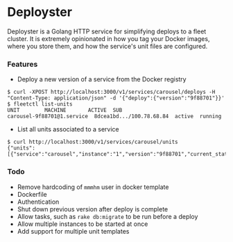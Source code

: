 # Deployster

Deployster is a Golang HTTP service for simplifying deploys to a fleet cluster.  It is extremely opinionated in how you tag your Docker images, where you store them, and how the service's unit files are configured.


### Features
* Deploy a new version of a service from the Docker registry
```ShellSession
$ curl -XPOST http://localhost:3000/v1/services/carousel/deploys -H "Content-Type: application/json" -d '{"deploy":{"version":"9f88701"}}'
$ fleetctl list-units
UNIT        MACHINE       ACTIVE  SUB
carousel-9f88701@1.service  8dcea1bd.../100.78.68.84  active  running
```

* List all units associated to a service

```ShellSession
$ curl http://localhost:3000/v1/services/carousel/units
{"units":[{"service":"carousel","instance":"1","version":"9f88701","current_state":"launched","desired_state":"launched","machine_id":"8dcea1bd8c304e1bbe2c25dce526109c"}]}
```


### Todo

* Remove hardcoding of `mmmhm` user in docker template
* Dockerfile
* Authentication
* Shut down previous version after deploy is complete
* Allow tasks, such as `rake db:migrate` to be run before a deploy
* Allow multiple instances to be started at once
* Add support for multiple unit templates
